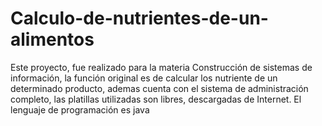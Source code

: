 # Calculo-de-nutrientes-de-un-alimentos
Este proyecto, fue realizado para la materia Construcción de sistemas de información, la función original es de calcular los nutriente de un determinado producto, ademas cuenta con el sistema de administración completo, las platillas utilizadas son libres, descargadas de Internet. El lenguaje de programación es java 
